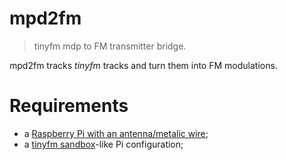 # mpd2fm

> tinyfm mdp to FM transmitter bridge.

mpd2fm tracks *tinyfm* tracks and turn them into FM modulations.

# Requirements

- a [Raspberry Pi with an antenna/metalic wire](http://makezine.com/projects/make-38-cameras-and-av/raspberry-pirate-radio/#steppers);
- a [tinyfm sandbox](https://github.com/tinyfm/sandbox)-like Pi configuration;